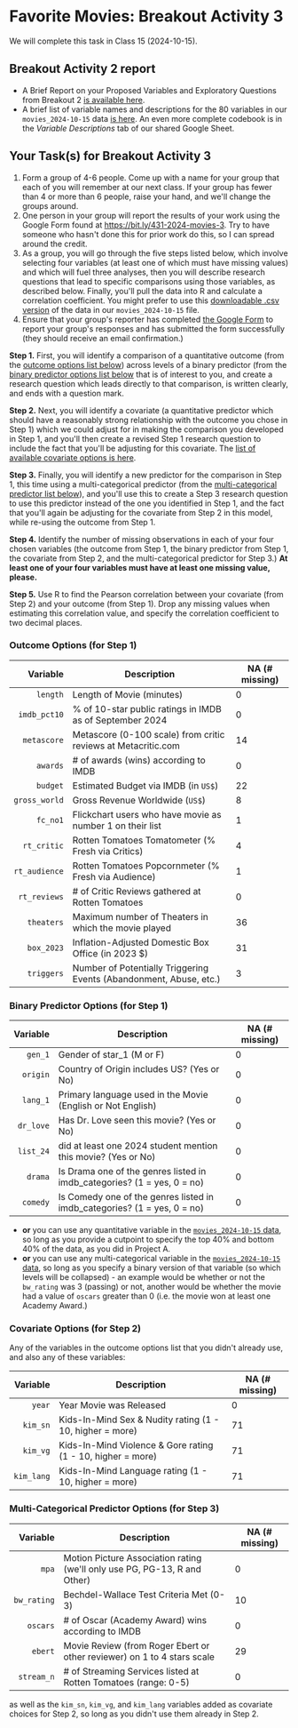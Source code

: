# Favorite Movies: Breakout Activity 3

We will complete this task in Class 15 (2024-10-15).

## Breakout Activity 2 report

- A Brief Report on your Proposed Variables and Exploratory Questions from Breakout 2 [is available here](breakout2_results.md).
- A brief list of variable names and descriptions for the 80 variables in our `movies_2024-10-15` data [is here](codebook_2024-10-15.md). An even more complete codebook is in the *Variable Descriptions* tab of our shared Google Sheet.

## Your Task(s) for Breakout Activity 3

1. Form a group of 4-6 people. Come up with a name for your group that each of you will remember at our next class. If your group has fewer than 4 or more than 6 people, raise your hand, and we'll change the groups around.
2. One person in your group will report the results of your work using the Google Form found at <https://bit.ly/431-2024-movies-3>. Try to have someone who hasn't done this for prior work do this, so I can spread around the credit.
3. As a group, you will go through the five steps listed below, which involve selecting four variables (at least one of which must have missing values) and which will fuel three analyses, then you will describe research questions that lead to specific comparisons using those variables, as described below. Finally, you'll pull the data into R and calculate a correlation coefficient. You might prefer to use this [downloadable .csv version](https://github.com/THOMASELOVE/431-classes-2024/blob/main/movies/movies_2024-10-15.csv) of the data in our `movies_2024-10-15` file.
4. Ensure that your group's reporter has completed [the Google Form](https://bit.ly/431-2024-movies-3) to report your group's responses and has submitted the form successfully (they should receive an email confirmation.)

**Step 1.** First, you will identify a comparison of a quantitative outcome (from the [outcome options list below](#outcome-options-for-step-1)) across levels of a binary predictor (from the [binary predictor options list below](#binary-predictor-options-for-step-1) that is of interest to you, and create a research question which leads directly to that comparison, is written clearly, and ends with a question mark.

**Step 2.** Next, you will identify a covariate (a quantitative predictor which should have a reasonably strong relationship with the outcome you chose in Step 1) which we could adjust for in making the comparison you developed in Step 1, and you'll then create a revised Step 1 research question to include the fact that you'll be adjusting for this covariate. The [list of available covariate options is here](#covariate-options-for-step-2).

**Step 3.** Finally, you will identify a new predictor for the comparison in Step 1, this time using a multi-categorical predictor (from the [multi-categorical predictor list below](#multi-categorical-predictor-options-for-step-3)), and you'll use this to create a Step 3 research question to use this predictor instead of the one you identified in Step 1, and the fact that you'll again be adjusting for the covariate from Step 2 in this model, while re-using the outcome from Step 1.

**Step 4.** Identify the number of missing observations in each of your four chosen variables (the outcome from Step 1, the binary predictor from Step 1, the covariate from Step 2, and the multi-categorical predictor for Step 3.) **At least one of your four variables must have at least one missing value, please.**

**Step 5.** Use R to find the Pearson correlation between your covariate (from Step 2) and your outcome (from Step 1). Drop any missing values when estimating this correlation value, and specify the correlation coefficient to two decimal places.

### Outcome Options (for Step 1)

Variable | Description | NA (# missing)
--------: | ------------------------------------------ | ----
`length` | Length of Movie (minutes) | 0
`imdb_pct10` | % of 10-star public ratings in IMDB as of September 2024 | 0
`metascore` | Metascore (0-100 scale) from critic reviews at Metacritic.com | 14
`awards` | # of awards (wins) according to IMDB | 0
`budget` |  Estimated Budget via IMDB (in `US$`) | 22
`gross_world` | Gross Revenue Worldwide (`US$`) | 8
`fc_no1` | Flickchart users who have movie as number 1 on their list | 1
`rt_critic` | Rotten Tomatoes Tomatometer (% Fresh via Critics) | 4
`rt_audience` | Rotten Tomatoes Popcornmeter (% Fresh via Audience) | 1
`rt_reviews` | # of Critic Reviews gathered at Rotten Tomatoes | 0
`theaters` | Maximum number of Theaters in which the movie played | 36
`box_2023` | Inflation-Adjusted Domestic Box Office (in 2023 $) | 31
`triggers` | Number of Potentially Triggering Events (Abandonment, Abuse, etc.) | 3

### Binary Predictor Options (for Step 1)

Variable | Description | NA (# missing)
--------: | ------------------------------------------ | ----
`gen_1` | Gender of star_1 (M or F) | 0
`origin` | Country of Origin includes US? (Yes or No) | 0
`lang_1` | Primary language used in the Movie (English or Not English) | 0
`dr_love` | Has Dr. Love seen this movie? (Yes or No) | 0
`list_24` | did at least one 2024 student mention this movie? (Yes or No) | 0
`drama` | Is Drama one of the genres listed in imdb_categories? (1 = yes, 0 = no) | 0
`comedy` | Is Comedy one of the genres listed in imdb_categories? (1 = yes, 0 = no) | 0

- **or** you can use any quantitative variable in the [`movies_2024-10-15` data](https://github.com/THOMASELOVE/431-classes-2024/blob/main/movies/codebook_2024-10-15.md), so long as you provide a cutpoint to specify the top 40% and bottom 40% of the data, as you did in Project A.
- **or** you can use any multi-categorical variable in the [`movies_2024-10-15` data](https://github.com/THOMASELOVE/431-classes-2024/blob/main/movies/codebook_2024-10-15.md), so long as you specify a binary version of that variable (so which levels will be collapsed) - an example would be whether or not the `bw_rating` was 3 (passing) or not, another would be whether the movie had a value of `oscars` greater than 0 (i.e. the movie won at least one Academy Award.)

### Covariate Options (for Step 2)

Any of the variables in the outcome options list that you didn't already use, and also any of these variables:

Variable | Description | NA (# missing)
--------: | ------------------------------------------ | ----
`year` | Year Movie was Released | 0
`kim_sn` | Kids-In-Mind Sex & Nudity rating (1 - 10, higher = more) | 71
`kim_vg` | Kids-In-Mind Violence & Gore rating (1 - 10, higher = more) | 71
`kim_lang` | Kids-In-Mind Language rating (1 - 10, higher = more) | 71

### Multi-Categorical Predictor Options (for Step 3)

Variable | Description | NA (# missing)
--------: | ------------------------------------------ | ----
`mpa` | Motion Picture Association rating (we'll only use PG, PG-13, R and Other) | 0
`bw_rating` | Bechdel-Wallace Test Criteria Met (0-3) | 10
`oscars` | # of Oscar (Academy Award) wins according to IMDB | 0
`ebert` | Movie Review (from Roger Ebert or other reviewer) on 1 to 4 stars scale | 29
`stream_n` | # of Streaming Services listed at Rotten Tomatoes (range: 0-5) | 0

as well as the `kim_sn`, `kim_vg`, and `kim_lang` variables added as covariate choices for Step 2, so long as you didn't use them already in Step 2.
